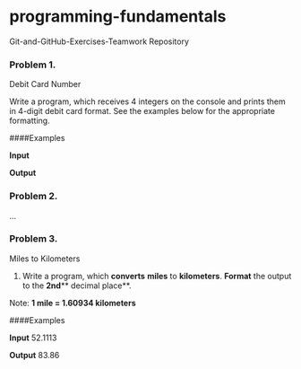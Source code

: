 # programming-fundamentals
Git-and-GitHub-Exercises-Teamwork Repository

### Problem 1.
Debit Card Number

Write a program, which receives 4 integers on the console 
and prints them in 4-digit debit card format.
See the examples below for the appropriate formatting. 

####Examples
  
**Input**

**Output**  
### Problem 2.
...


### Problem 3.
Miles to Kilometers

1. Write a program, which **converts** **miles** to **kilometers**.
**Format** the output to the **2nd**** decimal place**.

Note: **1 mile = 1.60934 kilometers**

####Examples
  
**Input**
52.1113

**Output**
83.86
